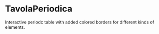 # TavolaPeriodica
Interactive periodc table with added colored borders for different kinds of elements.
